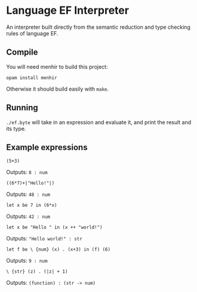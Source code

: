 # Language EF Interpreter

An interpreter built directly from the semantic reduction and type
checking rules of language EF.

## Compile

You will need menhir to build this project:

`opam install menhir`

Otherwise it should build easily with `make`.

## Running

`./ef.byte` will take in an expression and evaluate it, and print the
result and its type.


## Example expressions

```
(5+3)
```
Outputs: `8 : num`

```
((6*7)+|"Hello!"|)
```
Outputs: `48 : num`

```
let x be 7 in (6*x)
```
Outputs: `42 : num`

```
let x be "Hello " in (x ++ "world!")
```
Outputs: `"Hello world!" : str`

```
let f be \ {num} (x) . (x+3) in (f) (6)
```
Outputs: `9 : num`

```
\ {str} (z) . (|z| + 1)
```
Outputs: `(function) : (str -> num)`

